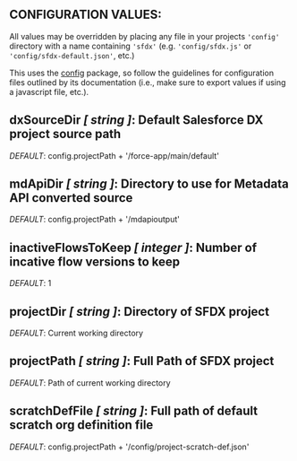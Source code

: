 ## __CONFIGURATION VALUES:__

All values may be overridden by placing any file in your projects `'config'` directory with a name containing `'sfdx'` (e.g. `'config/sfdx.js'` or `'config/sfdx-default.json'`, etc.)

This uses the [config](https://github.com/lorenwest/node-config) package, so follow the guidelines for configuration files outlined by its documentation (i.e., make sure to export values if using a javascript file, etc.).

## dxSourceDir *[ string ]*: Default Salesforce DX project source path
  _*DEFAULT*_: config.projectPath + '/force-app/main/default'

## mdApiDir *[ string ]*: Directory to use for Metadata API converted source
  _*DEFAULT*_: config.projectPath + '/mdapioutput'

## inactiveFlowsToKeep *[ integer ]*: Number of incative flow versions to keep
  _*DEFAULT*_: 1

## projectDir *[ string ]*: Directory of SFDX project
  _*DEFAULT*_: Current working directory

## projectPath *[ string ]*: Full Path of SFDX project
  _*DEFAULT*_: Path of current working directory

## scratchDefFile *[ string ]*: Full path of default scratch org definition file
  _*DEFAULT*_: config.projectPath + '/config/project-scratch-def.json'